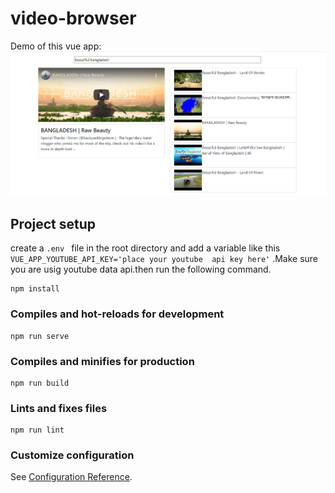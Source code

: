 # video-browser

Demo of this vue app:
![app demo](https://github.com/shoeb-howlader/vue-3-and-youtube-api/blob/main/app%20demo.PNG)

## Project setup
create a ```.env ``` file in the root directory and add a variable like this ```VUE_APP_YOUTUBE_API_KEY='place your youtube  api key here'``` .Make sure you are usig youtube data api.then run the following command. 
```
npm install
```

### Compiles and hot-reloads for development
```
npm run serve
```

### Compiles and minifies for production
```
npm run build
```

### Lints and fixes files
```
npm run lint
```

### Customize configuration
See [Configuration Reference](https://cli.vuejs.org/config/).
